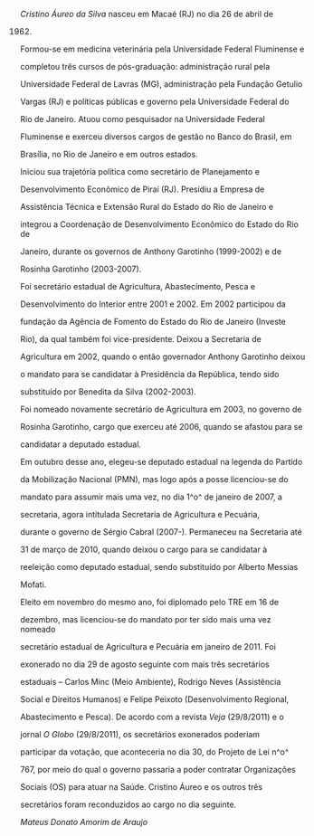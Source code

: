 

*Cristino Áureo da Silva* nasceu em Macaé (RJ) no dia 26 de abril de

1962.



Formou-se em medicina veterinária pela Universidade Federal Fluminense e

completou três cursos de pós-graduação: administração rural pela

Universidade Federal de Lavras (MG), administração pela Fundação Getulio

Vargas (RJ) e políticas públicas e governo pela Universidade Federal do

Rio de Janeiro. Atuou como pesquisador na Universidade Federal

Fluminense e exerceu diversos cargos de gestão no Banco do Brasil, em

Brasília, no Rio de Janeiro e em outros estados.



Iniciou sua trajetória política como secretário de Planejamento e

Desenvolvimento Econômico de Piraí (RJ). Presidiu a Empresa de

Assistência Técnica e Extensão Rural do Estado do Rio de Janeiro e

integrou a Coordenação de Desenvolvimento Econômico do Estado do Rio de

Janeiro, durante os governos de Anthony Garotinho (1999-2002) e de

Rosinha Garotinho (2003-2007).



Foi secretário estadual de Agricultura, Abastecimento, Pesca e

Desenvolvimento do Interior entre 2001 e 2002. Em 2002 participou da

fundação da Agência de Fomento do Estado do Rio de Janeiro (Investe

Rio), da qual também foi vice-presidente. Deixou a Secretaria de

Agricultura em 2002, quando o então governador Anthony Garotinho deixou

o mandato para se candidatar à Presidência da República, tendo sido

substituído por Benedita da Silva (2002-2003).



Foi nomeado novamente secretário de Agricultura em 2003, no governo de

Rosinha Garotinho, cargo que exerceu até 2006, quando se afastou para se

candidatar a deputado estadual.



Em outubro desse ano, elegeu-se deputado estadual na legenda do Partido

da Mobilização Nacional (PMN), mas logo após a posse licenciou-se do

mandato para assumir mais uma vez, no dia 1^o^ de janeiro de 2007, a

secretaria, agora intitulada Secretaria de Agricultura e Pecuária,

durante o governo de Sérgio Cabral (2007-). Permaneceu na Secretaria até

31 de março de 2010, quando deixou o cargo para se candidatar à

reeleição como deputado estadual, sendo substituído por Alberto Messias

Mofati.



Eleito em novembro do mesmo ano, foi diplomado pelo TRE em 16 de

dezembro, mas licenciou-se do mandato por ter sido mais uma vez nomeado

secretário estadual de Agricultura e Pecuária em janeiro de 2011. Foi

exonerado no dia 29 de agosto seguinte com mais três secretários

estaduais – Carlos Minc (Meio Ambiente), Rodrigo Neves (Assistência

Social e Direitos Humanos) e Felipe Peixoto (Desenvolvimento Regional,

Abastecimento e Pesca). De acordo com a revista *Veja* (29/8/2011) e o

jornal *O Globo* (29/8/2011), os secretários exonerados poderiam

participar da votação, que aconteceria no dia 30, do Projeto de Lei n^o^

767, por meio do qual o governo passaria a poder contratar Organizações

Sociais (OS) para atuar na Saúde. Cristino Áureo e os outros três

secretários foram reconduzidos ao cargo no dia seguinte.



*Mateus Donato Amorim de Araujo*



